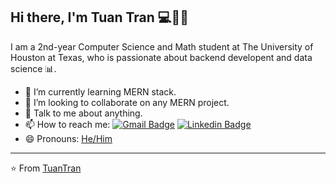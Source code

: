 ## Hi there, I'm Tuan Tran :computer::boy::wave:

I am a 2nd-year Computer Science and Math student at The University of Houston at Texas, who is passionate about backend developent and data science :bar_chart:. 

- 🌱 I’m currently learning MERN stack.
- 👯 I’m looking to collaborate on any MERN project.
- 💬 Talk to me about anything.
- 📫 How to reach me: [![Gmail Badge](https://img.shields.io/badge/-tmtran38@uh.edu-c14438?style=flat&logo=Gmail&logoColor=white)](mailto:tmtran38@uh.edu "Connect via Email")
[![Linkedin Badge](https://img.shields.io/badge/-TuanTran-0072b1?style=flat&logo=Linkedin&logoColor=white)](https://www.linkedin.com/in/tuan-tran26/ "Connect on LinkedIn")
- 😄 Pronouns: [He/Him](https://www.mypronouns.org/he-him)

----

⭐️ From [TuanTran](https://github.com/tuantrann)
